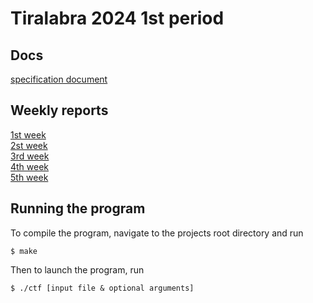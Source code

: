 # Tiralabra 2024 1st period

## Docs
[specification document](./docs/specification-document.md)

## Weekly reports
[1st week](./docs/weekly-report-1.md)\
[2st week](./docs/weekly-report-2.md)\
[3rd week](./docs/weekly-report-3.md)\
[4th week](./docs/weekly-report-4.md)\
[5th week](./docs/weekly-report-5.md)

## Running the program
To compile the program, navigate to the projects root directory and run
```
$ make
```
Then to launch the program, run
```
$ ./ctf [input file & optional arguments]
```
